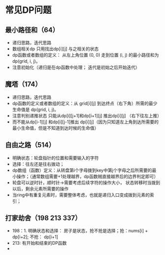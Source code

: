 # 常见DP问题

## 最小路径和（64）
* 递归思路，迭代思路
* 数组相关dp 只用找出dp[i][j] 与之相关的状态
* dp函数或者数组的定义： 从左上角位置 (0, 0) 走到位置 (i, j) 的最小路径和为 dp(grid, i, j)。
* 注意初始化（递归是在dp函数中处理； 迭代是初始之后开始迭代）


## 魔塔（174）
* 递归思路，迭代思路
* dp函数的定义或者数组的定义：从 grid[i][j] 到达终点（右下角）所需的最少生命值是 dp(grid, i, j)。
* 注意判别递推状态 只能从dp[i][j+1]和dp[i+1][j] 推出dp[i][j] （右下往左上推）
* 而不能从dp[i-1][j] 和dp[i][j-1]推出 dp[i][j]（因为只知道左上角到达所需要的最小生命值，但是不知道到达时候的生命值）


## 自由之路（514）
* 明确状态：轮盘指针的位置和需要输入的字符
* 选择：往左还是往右拨动；
* dp数组（函数）定义：从转盘第i个字母拨到key中第j个字母之后所需要的最小操作；（通常数组需要+1处理越界，dp函数贼直接越界后的边界判定即可）
* 轮盘可以逆时针，顺时针->需要考虑后续字符的操作大小， 状态转移时当拨到以后，剩余元素所需要的操作
* 当ring中有重复元素时，需要整体考虑，也就是递归入口变成拨到元素的索引；


## 打家劫舍（198 213 337）
* 198：1. 明确状态和选择： 房子是状态，抢不抢是选择；抢：nums[i] + dp[i+2]; 不抢： dp[i+1]
* 213: 有开始和结束的DP函数
* 
